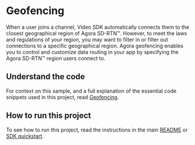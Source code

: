 # Geofencing

When a user joins a channel, Video SDK automatically connects them to the closest geographical region of Agora SD-RTN™. However, to meet the laws and regulations of your region, you may want to filter in or filter out connections to a specific geographical region. Agora geofencing enables you to control and customize data routing in your app by specifying the Agora SD-RTN™ region users connect to.


## Understand the code

For context on this sample, and a full explanation of the essential code snippets used in this project, read [Geofencing](https://docs.agora.io/en/interactive-live-streaming/enable-features/geofencing).


## How to run this project

To see how to run this project, read the instructions in the main [README](../README.md) or [SDK quickstart](https://docs-beta.agora.io/en/video-calling/get-started/product-workflow).
